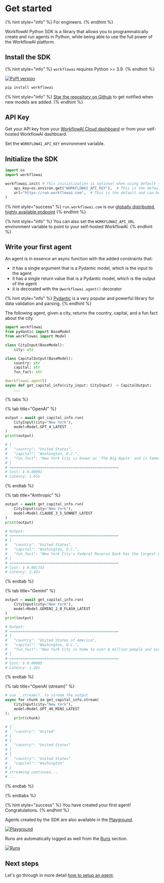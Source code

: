 # Get started

{% hint style="info" %}
For engineers.
{% endhint %}

WorkflowAI Python SDK is a library that allows you to programmatically create and run agents in Python, while being able to use the full power of the WorkflowAI platform.

## Install the SDK

{% hint style="info" %}
`workflowai` requires Python >= 3.9.
{% endhint %}

[![PyPI version](https://img.shields.io/pypi/v/workflowai.svg)](https://pypi.org/project/workflowai/)

```sh
pip install workflowai
```

{% hint style="info" %}
[Star the repository on Github](https://github.com/WorkflowAI/python-sdk) to get notified when new models are added.
{% endhint %}

## API Key

Get your API key from your [WorkflowAI Cloud dashboard](https://workflowai.com/organization/settings/api-keys) or from your self-hosted WorkflowAI dashboard.

Set the `WORKFLOWAI_API_KEY` environment variable.

## Initialize the SDK

```python
import os
import workflowai

workflowai.init( # This initialization is optional when using default settings
    api_key=os.environ.get("WORKFLOWAI_API_KEY"),  # This is the default and can be omitted
    url="https://run.workflowai.com",  # This is the default and can be omitted
)
```

{% hint style="success" %}
`run.workflowai.com` is our [globally distributed, highly available endpoint](/docs/cloud/reliability.md)
{% endhint %}

{% hint style="info" %}
You can also set the `WORKFLOWAI_API_URL` environment variable to point to your self-hosted WorkflowAI.
{% endhint %}

## Write your first agent

An agent is in essence an async function with the added constraints that:

- it has a single argument that is a Pydantic model, which is the input to the agent
- it has a single return value that is a Pydantic model, which is the output of the agent
- it is decorated with the `@workflowai.agent()` decorator

{% hint style="info" %}
[Pydantic](https://docs.pydantic.dev/latest/) is a very popular and powerful library for data validation and parsing.
{% endhint %}

The following agent, given a city, returns the country, capital, and a fun fact about the city.

```python
import workflowai
from pydantic import BaseModel
from workflowai import Model

class CityInput(BaseModel):
    city: str

class CapitalOutput(BaseModel):
    country: str
    capital: str 
    fun_fact: str

@workflowai.agent()
async def get_capital_info(city_input: CityInput) -> CapitalOutput:
    ...
```
{% tabs %}

{% tab title="OpenAI" %}
```python
output = await get_capital_info.run(
    CityInput(city="New York"), 
    model=Model.GPT_4_LATEST
)
print(output)

# {
#   "country": "United States",
#   "capital": "Washington, D.C.",
#   "fun_fact": "New York City is known as 'The Big Apple' and is famous for its cultural diversity and iconic landmarks like Times Square and Central Park."
# }
# ==================================================
# Cost: $ 0.00091
# Latency: 1.65s
```
{% endtab %}

{% tab title="Anthropic" %}
```python
output = await get_capital_info.run(
    CityInput(city="New York"),
    model=Model.CLAUDE_3_5_SONNET_LATEST
)
print(output)

# Output:
# ==================================================
# {
#   "country": "United States",
#   "capital": "Washington, D.C.",
#   "fun_fact": "New York City's Federal Reserve Bank has the largest gold storage in the world, containing approximately 7,000 tons of gold bullion stored 80 feet below street level."
# }
# ==================================================
# Cost: $ 0.001755
# Latency: 2.43s
```
{% endtab %}

{% tab title="Gemini" %}
```python
output = await get_capital_info.run(
    CityInput(city="New York"),
    model=Model.GEMINI_2_0_FLASH_LATEST
)
print(output)

# Output:
# ==================================================
# {
#   "country": "United States of America",
#   "capital": "Washington, D.C.",
#   "fun_fact": "New York City is home to over 8 million people and over 800 languages are spoken in New York City, making it the most linguistically diverse city in the world."
# }
# ==================================================
# Cost: $ 0.00005
# Latency: 1.26s
```
{% endtab %}

{% tab title="OpenAI (stream)" %}

```python
# use `.stream()` to stream the output
async for chunk in get_capital_info.stream(
    CityInput(city="New York"),
    model=Model.GPT_4O_MINI_LATEST
):
    print(chunk)

# {
#   "country": "United"
# }
# {
#   "country": "United States"
# }
# {
#   "country": "United States"
#   "capital": "Washington"
# }
# streaming continues...
# ...
```
{% endtab %}

{% endtabs %}

{% hint style="success" %}
You have created your first agent! Congratulations.
{% endhint %}

Agents created by the SDK are also available in the [Playground](https://workflowai.com/docs/agents/get-capital-info/1).

[![Playground](/docs/assets/images/playground/docs-capital-info.png)](https://workflowai.com/docs/agents/get-capital-info/1)

Runs are automatically logged as well from the [Runs](https://workflowai.com/docs/agents/get-capital-info/1/runs?page=0) section.

[![Runs](/docs/assets/images/runs/docs-capital-info.png)](https://workflowai.com/docs/agents/get-capital-info/1/runs?page=0)

## Next steps

Let's go through in more detail [how to setup an agent](./agent.md).
